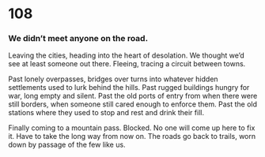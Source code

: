 # 108

### We didn’t meet anyone on the road.

Leaving the cities, heading into the heart of desolation. We thought we’d see at least someone out there. Fleeing, tracing a circuit between towns.

Past lonely overpasses, bridges over turns into whatever hidden settlements used to lurk behind the hills. Past rugged buildings hungry for war, long empty and silent. Past the old ports of entry from when there were still borders, when someone still cared enough to enforce them. Past the old stations where they used to stop and rest and drink their fill. 

Finally coming to a mountain pass. Blocked. No one will come up here to fix it. Have to take the long way from now on.  The roads go back to trails, worn down by passage of the few like us.